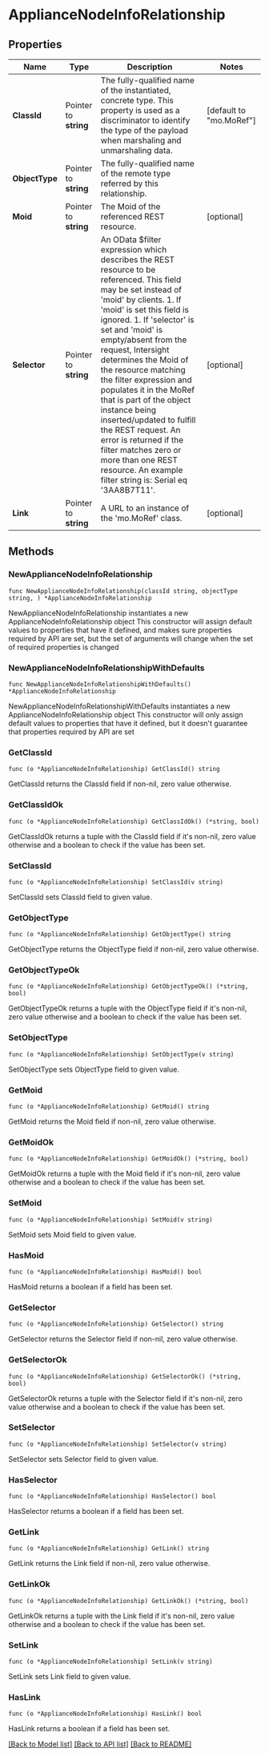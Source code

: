 # ApplianceNodeInfoRelationship

## Properties

Name | Type | Description | Notes
------------ | ------------- | ------------- | -------------
**ClassId** | Pointer to **string** | The fully-qualified name of the instantiated, concrete type. This property is used as a discriminator to identify the type of the payload when marshaling and unmarshaling data. | [default to "mo.MoRef"]
**ObjectType** | Pointer to **string** | The fully-qualified name of the remote type referred by this relationship. | 
**Moid** | Pointer to **string** | The Moid of the referenced REST resource. | [optional] 
**Selector** | Pointer to **string** | An OData $filter expression which describes the REST resource to be referenced. This field may be set instead of &#39;moid&#39; by clients. 1. If &#39;moid&#39; is set this field is ignored. 1. If &#39;selector&#39; is set and &#39;moid&#39; is empty/absent from the request, Intersight determines the Moid of the resource matching the filter expression and populates it in the MoRef that is part of the object instance being inserted/updated to fulfill the REST request. An error is returned if the filter matches zero or more than one REST resource. An example filter string is: Serial eq &#39;3AA8B7T11&#39;. | [optional] 
**Link** | Pointer to **string** | A URL to an instance of the &#39;mo.MoRef&#39; class. | [optional] 

## Methods

### NewApplianceNodeInfoRelationship

`func NewApplianceNodeInfoRelationship(classId string, objectType string, ) *ApplianceNodeInfoRelationship`

NewApplianceNodeInfoRelationship instantiates a new ApplianceNodeInfoRelationship object
This constructor will assign default values to properties that have it defined,
and makes sure properties required by API are set, but the set of arguments
will change when the set of required properties is changed

### NewApplianceNodeInfoRelationshipWithDefaults

`func NewApplianceNodeInfoRelationshipWithDefaults() *ApplianceNodeInfoRelationship`

NewApplianceNodeInfoRelationshipWithDefaults instantiates a new ApplianceNodeInfoRelationship object
This constructor will only assign default values to properties that have it defined,
but it doesn't guarantee that properties required by API are set

### GetClassId

`func (o *ApplianceNodeInfoRelationship) GetClassId() string`

GetClassId returns the ClassId field if non-nil, zero value otherwise.

### GetClassIdOk

`func (o *ApplianceNodeInfoRelationship) GetClassIdOk() (*string, bool)`

GetClassIdOk returns a tuple with the ClassId field if it's non-nil, zero value otherwise
and a boolean to check if the value has been set.

### SetClassId

`func (o *ApplianceNodeInfoRelationship) SetClassId(v string)`

SetClassId sets ClassId field to given value.


### GetObjectType

`func (o *ApplianceNodeInfoRelationship) GetObjectType() string`

GetObjectType returns the ObjectType field if non-nil, zero value otherwise.

### GetObjectTypeOk

`func (o *ApplianceNodeInfoRelationship) GetObjectTypeOk() (*string, bool)`

GetObjectTypeOk returns a tuple with the ObjectType field if it's non-nil, zero value otherwise
and a boolean to check if the value has been set.

### SetObjectType

`func (o *ApplianceNodeInfoRelationship) SetObjectType(v string)`

SetObjectType sets ObjectType field to given value.


### GetMoid

`func (o *ApplianceNodeInfoRelationship) GetMoid() string`

GetMoid returns the Moid field if non-nil, zero value otherwise.

### GetMoidOk

`func (o *ApplianceNodeInfoRelationship) GetMoidOk() (*string, bool)`

GetMoidOk returns a tuple with the Moid field if it's non-nil, zero value otherwise
and a boolean to check if the value has been set.

### SetMoid

`func (o *ApplianceNodeInfoRelationship) SetMoid(v string)`

SetMoid sets Moid field to given value.

### HasMoid

`func (o *ApplianceNodeInfoRelationship) HasMoid() bool`

HasMoid returns a boolean if a field has been set.

### GetSelector

`func (o *ApplianceNodeInfoRelationship) GetSelector() string`

GetSelector returns the Selector field if non-nil, zero value otherwise.

### GetSelectorOk

`func (o *ApplianceNodeInfoRelationship) GetSelectorOk() (*string, bool)`

GetSelectorOk returns a tuple with the Selector field if it's non-nil, zero value otherwise
and a boolean to check if the value has been set.

### SetSelector

`func (o *ApplianceNodeInfoRelationship) SetSelector(v string)`

SetSelector sets Selector field to given value.

### HasSelector

`func (o *ApplianceNodeInfoRelationship) HasSelector() bool`

HasSelector returns a boolean if a field has been set.

### GetLink

`func (o *ApplianceNodeInfoRelationship) GetLink() string`

GetLink returns the Link field if non-nil, zero value otherwise.

### GetLinkOk

`func (o *ApplianceNodeInfoRelationship) GetLinkOk() (*string, bool)`

GetLinkOk returns a tuple with the Link field if it's non-nil, zero value otherwise
and a boolean to check if the value has been set.

### SetLink

`func (o *ApplianceNodeInfoRelationship) SetLink(v string)`

SetLink sets Link field to given value.

### HasLink

`func (o *ApplianceNodeInfoRelationship) HasLink() bool`

HasLink returns a boolean if a field has been set.


[[Back to Model list]](../README.md#documentation-for-models) [[Back to API list]](../README.md#documentation-for-api-endpoints) [[Back to README]](../README.md)


